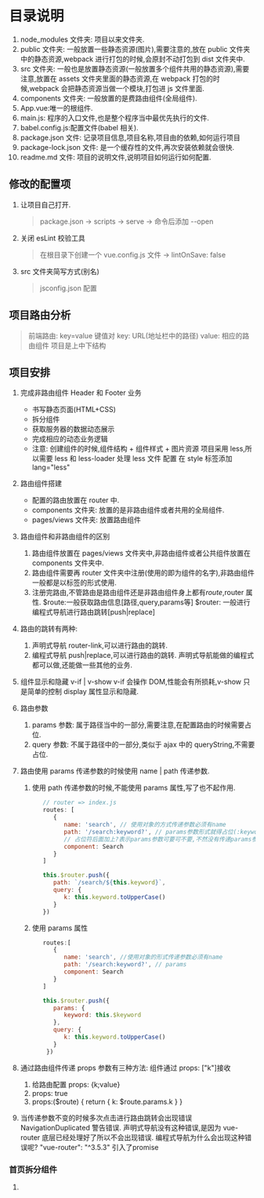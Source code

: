 # 目录说明

1. node_modules 文件夹: 项目以来文件夹.
2. public 文件夹: 一般放置一些静态资源(图片),需要注意的,放在 public 文件夹中的静态资源,webpack 进行打包的时候,会原封不动打包到 dist 文件夹中.
3. src 文件夹: 一般也是放置静态资源(一般放置多个组件共用的静态资源),需要注意,放置在 assets 文件夹里面的静态资源,在 webpack 打包的时候,webpack 会把静态资源当做一个模块,打包进 js 文件里面.
4. components 文件夹: 一般放置的是费路由组件(全局组件).
5. App.vue:唯一的根组件.
6. main.js: 程序的入口文件,也是整个程序当中最优先执行的文件.
7. babel.config.js:配置文件(babel 相关).
8. package.json 文件: 记录项目信息,项目名称,项目由的依赖,如何运行项目
9. package-lock.json 文件: 是一个缓存性的文件,再次安装依赖就会很快.
10. readme.md 文件: 项目的说明文件,说明项目如何运行如何配置.

## 修改的配置项

1. 让项目自己打开.
   > package.json -> scripts -> serve -> 命令后添加 --open
2. 关闭 esLint 校验工具
   > 在根目录下创建一个 vue.config.js 文件 -> lintOnSave: false
3. src 文件夹简写方式(别名)
   > jsconfig.json 配置

## 项目路由分析

> 前端路由: key=value 键值对
> key: URL(地址栏中的路径)
> value: 相应的路由组件
> 项目是上中下结构

## 项目安排

1. 完成非路由组件 Header 和 Footer 业务

   - 书写静态页面(HTML+CSS)
   - 拆分组件
   - 获取服务器的数据动态展示
   - 完成相应的动态业务逻辑
   - 注意: 创建组件的时候,组件结构 + 组件样式 + 图片资源
     项目采用 less,所以需要 less 和 less-loader 处理 less 文件
     配置 在 style 标签添加 lang="less"

2. 路由组件搭建

   - 配置的路由放置在 router 中.
   - components 文件夹: 放置的是非路由组件或者共用的全局组件.
   - pages/views 文件夹: 放置路由组件

3. 路由组件和非路由组件的区别

   1. 路由组件放置在 pages/views 文件夹中,非路由组件或者公共组件放置在 components 文件夹中.
   2. 路由组件需要再 router 文件夹中注册(使用的即为组件的名字),非路由组件一般都是以标签的形式使用.
   3. 注册完路由,不管路由是路由组件还是非路由组件身上都有$route,$router 属性.
      $route:一般获取路由信息[路径,query,params等]
      $router: 一般进行编程式导航进行路由跳转[push|replace]

4. 路由的跳转有两种:

   1. 声明式导航 router-link,可以进行路由的跳转.
   2. 编程式导航 push|replace,可以进行路由的跳转.
      声明式导航能做的编程式都可以做,还能做一些其他的业务.

5. 组件显示和隐藏
   v-if | v-show
   v-if 会操作 DOM,性能会有所损耗,v-show 只是简单的控制 display 属性显示和隐藏.

6. 路由参数

   1. params 参数: 属于路径当中的一部分,需要注意,在配置路由的时候需要占位.
   2. query 参数: 不属于路径中的一部分,类似于 ajax 中的 queryString,不需要占位.

7. 路由使用 params 传递参数的时候使用 name | path 传递参数.

   1. 使用 path 传递参数的时候,不能使用 params 属性,写了也不起作用.

      ```JavaScript
         // router => index.js
         routes: [
            {
               name: 'search', // 使用对象的方式传递参数必须有name
               path: '/search:keyword?', // params参数形式就得占位(:keyword)
               // 占位符后面加上?表示params参数可要可不要,不然没有传递params参数的时候,路径会出现问题(search路径不会显示)
               component: Search
            }
         ]

         this.$router.push({
            path: `/search/${this.keyword}`,
            query: {
               k: this.keyword.toUpperCase()
            }
         })

      ```

   2. 使用 params 属性

      ```JavaScript
         routes:[
            {
               name: 'search', //使用对象的形式传递参数必须有name
               path: '/search:keyword?', // params
               component: Search
            }
         ]

         this.$router.push({
            params: {
               keyword: this.$keyword
            },
            query: {
               k: this.keyword.toUpperCase()
            }
          })
      ```

8. 通过路由组件传递 props 参数有三种方法: 组件通过 props: ["k"]接收

   1. 给路由配置 props: {k;value}
   2. props: true
   3. props:($route) {
      return {
      k: $route.params.k
      }
      }

9. 当传递参数不变的时候多次点击进行路由跳转会出现错误 NavigationDuplicated 警告错误.
   声明式导航没有这种错误,是因为 vue-router 底层已经处理好了所以不会出现错误.
   编程式导航为什么会出现这种错误呢?
   "vue-router": "^3.5.3" 引入了promise

### 首页拆分组件

1. 